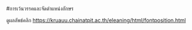 ﻿#การเว้นวรรคและจัดตำแหน่งอักษร
 
ดูผลลัพธ์คลิก https://kruauu.chainatpit.ac.th/eleaning/html/fontposition.html

